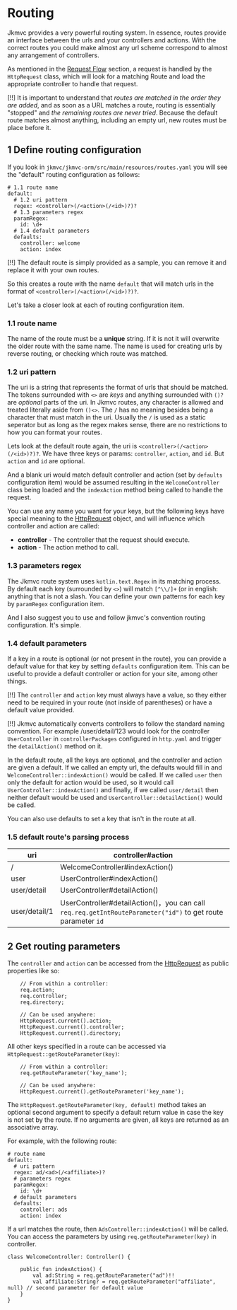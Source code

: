 # Routing

Jkmvc provides a very powerful routing system.  In essence, routes provide an interface between the urls and your controllers and actions.  With the correct routes you could make almost any url scheme correspond to almost any arrangement of controllers.

As mentioned in the [Request Flow](flow.md) section, a request is handled by the `HttpRequest` class, which will look for a matching Route and load the appropriate controller to handle that request.

[!!] It is important to understand that *routes are matched in the order they are added*, and as soon as a URL matches a route, routing is essentially "stopped" and *the remaining routes are never tried*.  Because the default route matches almost anything, including an empty url, new routes must be place before it.

## 1 Define routing configuration

If you look in `jkmvc/jkmvc-orm/src/main/resources/routes.yaml` you will see the "default" routing configuration as follows:

```
# 1.1 route name
default:
  # 1.2 uri pattern
  regex: <controller>(/<action>(/<id>)?)?
  # 1.3 parameters regex
  paramRegex:
    id: \d+
  # 1.4 default parameters
  defaults:
    controller: welcome
    action: index
```

[!!] The default route is simply provided as a sample, you can remove it and replace it with your own routes.

So this creates a route with the name `default` that will match urls in the format of `<controller>(/<action>(/<id>)?)?`.  

Let's take a closer look at each of routing configuration item.

### 1.1 route name

The name of the route must be a **unique** string.  If it is not it will overwrite the older route with the same name. The name is used for creating urls by reverse routing, or checking which route was matched.

### 1.2 uri pattern

The uri is a string that represents the format of urls that should be matched.  The tokens surrounded with `<>` are *keys* and anything surrounded with `()?` are *optional* parts of the uri. In Jkmvc routes, any character is allowed and treated literally aside from `()<>`.  The `/` has no meaning besides being a character that must match in the uri.  Usually the `/` is used as a static seperator but as long as the regex makes sense, there are no restrictions to how you can format your routes.

Lets look at the default route again, the uri is `<controller>(/<action>(/<id>)?)?`.  We have three keys or params: `controller`, `action`, and `id`. But `action` and `id` are optional.

And a blank uri would match default controller and action (set by `defaults` configuration item) would be assumed resulting in the `WelcomeController` class being loaded and the `indexAction` method being called to handle the request.

You can use any name you want for your keys, but the following keys have special meaning to the [HttpRequest](request.md) object, and will influence which controller and action are called:

 * **controller** - The controller that the request should execute.
 * **action** - The action method to call.

### 1.3 parameters regex

The Jkmvc route system uses `kotlin.text.Regex` in its matching process.  By default each key (surrounded by `<>`) will match `[^\\/]+` (or in english: anything that is not a slash.  You can define your own patterns for each key by `paramRegex` configuration item.

And I also suggest you to use and follow jkmvc's convention routing configuration. It's simple.

### 1.4 default parameters

If a key in a route is optional (or not present in the route), you can provide a default value for that key by setting `defaults` configuration item.  This can be useful to provide a default controller or action for your site, among other things.

[!!] The `controller` and `action` key must always have a value, so they either need to be required in your route (not inside of parentheses) or have a default value provided.

[!!] Jkmvc automatically converts controllers to follow the standard naming convention. For example /user/detail/123 would look for the controller `UserController` in `controllerPackages` configured in `http.yaml` and trigger the `detailAction()` method on it.

In the default route, all the keys are optional, and the controller and action are given a default.   If we called an empty url, the defaults would fill in and `WelcomeController::indexAction()` would be called.  If we called `user` then only the default for action would be used, so it would call `UserController::indexAction()` and finally, if we called `user/detail` then neither default would be used and `UserController::detailAction()` would be called.

You can also use defaults to set a key that isn't in the route at all.

### 1.5 default route's parsing process

uri | controller#action
--- | ---
/ | WelcomeController#indexAction()
user | UserController#indexAction()
user/detail | UserController#detailAction()
user/detail/1 | UserController#detailAction()，you can call `req.req.getIntRouteParameter("id")` to get route parameter `id`

## 2 Get routing parameters

The `controller` and `action` can be accessed from the [HttpRequest](request.md) as public properties like so:

```
	// From within a controller:
	req.action;
	req.controller;
	req.directory;

	// Can be used anywhere:
	HttpRequest.current().action;
	HttpRequest.current().controller;
	HttpRequest.current().directory;
```

All other keys specified in a route can be accessed via `HttpRequest::getRouteParameter(key)`:

```
	// From within a controller:
	req.getRouteParameter('key_name');

	// Can be used anywhere:
	HttpRequest.current().getRouteParameter('key_name');
```

The `HttpRequest.getRouteParameter(key, default)` method takes an optional second argument to specify a default return value in case the key is not set by the route. If no arguments are given, all keys are returned as an associative array.

For example, with the following route:

```
# route name
default:
  # uri pattern
  regex: ad/<ad>(/<affiliate>)?
  # parameters regex
  paramRegex:
    id: \d+
  # default parameters
  defaults:
    controller: ads
    action: index
```

If a url matches the route, then `AdsController::indexAction()` will be called.  You can access the parameters by using  `req.getRouteParameter(key)` in controller.

```
class WelcomeController: Controller() {

    public fun indexAction() {
        val ad:String = req.getRouteParameter("ad")!!
        val affiliate:String? = req.getRouteParameter("affiliate", null) // second parameter for default value
    }
}
```

